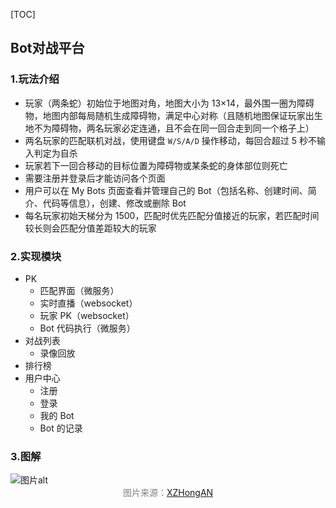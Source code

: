 [TOC]

## Bot对战平台

### 1.玩法介绍
- 玩家（两条蛇）初始位于地图对角，地图大小为 13×14，最外围一圈为障碍物，地图内部每局随机生成障碍物，满足中心对称（且随机地图保证玩家出生地不为障碍物，两名玩家必定连通，且不会在同一回合走到同一个格子上）
- 两名玩家的匹配联机对战，使用键盘 `W/S/A/D` 操作移动，每回合超过 5 秒不输入判定为自杀
- 玩家若下一回合移动的目标位置为障碍物或某条蛇的身体部位则死亡
- 需要注册并登录后才能访问各个页面
- 用户可以在 My Bots 页面查看并管理自己的 Bot（包括名称、创建时间、简介、代码等信息），创建、修改或删除 Bot
- 每名玩家初始天梯分为 1500，匹配时优先匹配分值接近的玩家，若匹配时间较长则会匹配分值差距较大的玩家


### 2.实现模块

- PK
  - 匹配界面（微服务）
  - 实时直播（websocket）
  - 玩家 PK（websocket）
  - Bot 代码执行（微服务）
- 对战列表
  - 录像回放
- 排行榜
- 用户中心
  - 注册
  - 登录
  - 我的 Bot
  - Bot 的记录

### 3.图解

<img src="https://ice2604-navi.github.io/asssets/botbattle.jpg" alt="图片alt" title="图片title">

<center><font color=gray>图片来源：<a href="https://gitee.com/XZHongAN/king-of-bots" alt="图片alt" title="图片title">XZHongAN</a> </font></center>

